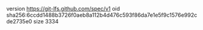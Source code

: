version https://git-lfs.github.com/spec/v1
oid sha256:6ccdd1488b3726f0aeb8a112b4d476c593f86da7e1e5f9c1576e992cde2735e0
size 3334
